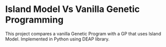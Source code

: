 # Island Model Vs Vanilla Genetic Programming
This project compares a vanilla Genetic Program with a GP that uses Island Model. Implemented in Python using DEAP library.
